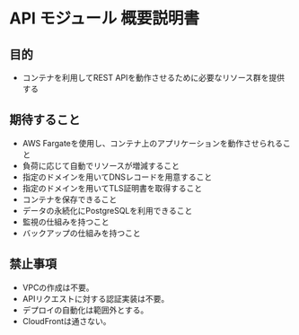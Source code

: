 # API モジュール 概要説明書

## 目的

- コンテナを利用してREST APIを動作させるために必要なリソース群を提供する

## 期待すること

- AWS Fargateを使用し、コンテナ上のアプリケーションを動作させられること
- 負荷に応じて自動でリソースが増減すること
- 指定のドメインを用いてDNSレコードを用意すること
- 指定のドメインを用いてTLS証明書を取得すること
- コンテナを保存できること
- データの永続化にPostgreSQLを利用できること
- 監視の仕組みを持つこと
- バックアップの仕組みを持つこと


## 禁止事項
- VPCの作成は不要。
- APIリクエストに対する認証実装は不要。
- デプロイの自動化は範囲外とする。
- CloudFrontは通さない。

